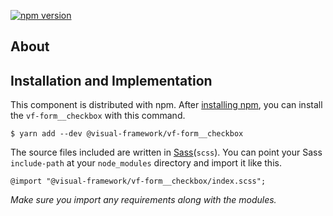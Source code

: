 [![npm version](https://badge.fury.io/js/%40visual-framework%2Fvf-form__checkbox.svg)](https://badge.fury.io/js/%40visual-framework%2Fvf-form__checkbox)

## About

## Installation and Implementation

This component is distributed with npm. After [installing npm](https://www.npmjs.com/get-npm), you can install the `vf-form__checkbox` with this command.

```
$ yarn add --dev @visual-framework/vf-form__checkbox
```

The source files included are written in [Sass](http://sass-lang.com)(`scss`). You can point your Sass `include-path` at your `node_modules` directory and import it like this.

```
@import "@visual-framework/vf-form__checkbox/index.scss";
```

_Make sure you import any requirements along with the modules._
